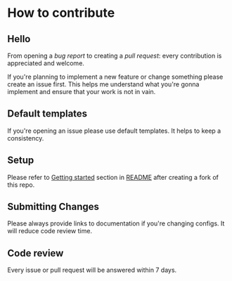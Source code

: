 # How to contribute

## Hello

From opening a _bug report_ to creating a _pull request_: every contribution is appreciated and welcome.

If you're planning to implement a new feature or change something please create an issue first. This helps me understand what you're gonna implement and ensure that your work is not in vain.

## Default templates

If you're opening an issue please use default templates. It helps to keep a consistency.

## Setup

Please refer to [Getting started](/README.md) section in [README](/README.md) after creating a fork of this repo.

## Submitting Changes

Please always provide links to documentation if you're changing configs. It will reduce code review time.

## Code review

Every issue or pull request will be answered within 7 days.
